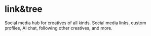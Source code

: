 # link&tree
Social media hub for creatives of all kinds. Social media links, custom profiles, AI chat, following other creatives, and more.
